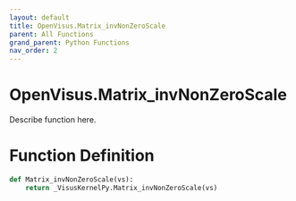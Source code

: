 ```yaml
---
layout: default
title: OpenVisus.Matrix_invNonZeroScale
parent: All Functions
grand_parent: Python Functions
nav_order: 2
---
```


# OpenVisus.Matrix_invNonZeroScale

Describe function here.

# Function Definition

```python
def Matrix_invNonZeroScale(vs):
    return _VisusKernelPy.Matrix_invNonZeroScale(vs)
```